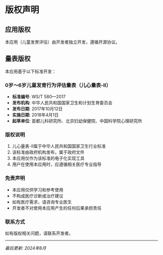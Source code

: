 # 版权声明

## 应用版权
本应用（儿童发育评估）由开发者独立开发，遵循开源协议。

## 量表版权
本应用基于以下标准开发：

### 0岁～6岁儿童发育行为评估量表（儿心量表-Ⅱ）
- **标准编号**: WS/T 580—2017
- **发布机构**: 中华人民共和国国家卫生和计划生育委员会
- **发布日期**: 2017年10月12日
- **实施日期**: 2018年4月1日
- **起草单位**: 首都儿科研究所、北京妇幼保健院、中国科学院心理研究所

### 版权说明
1. 儿心量表-Ⅱ属于中华人民共和国国家卫生行业标准
2. 该标准由政府机构发布，属于政府文件
3. 本应用仅作为该标准的电子化实现工具
4. 用户在使用本应用时，应遵循相关医疗专业指导

### 免责声明
- 本应用仅供学习和参考使用
- 不构成医疗诊断或治疗建议
- 如有医疗需求，请咨询专业医生
- 开发者不对使用本应用产生的任何后果承担责任

### 联系方式
如有版权相关问题，请联系开发者。

---
*最后更新: 2024年8月*
